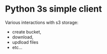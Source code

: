 # Python 3s simple client
Various interactions with s3 storage:
- create bucket,
- download,
- updload files
- etc...
